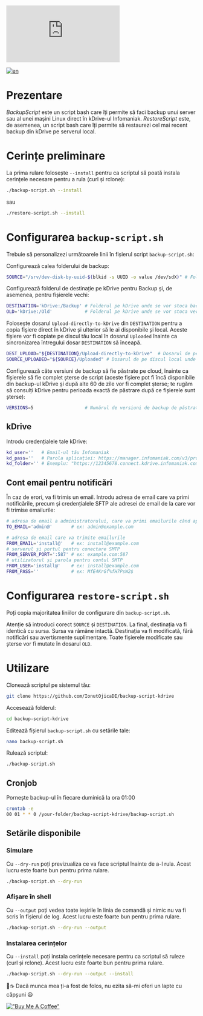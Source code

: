 
![Backup Script](https://send.papamica.fr/f.php?h=3Ms9ymej&p=1)

[![en](https://img.shields.io/badge/lang-en-red.svg)](https://github.com/IonutOjicaDE/backup-script-kdrive/blob/master/README.md)

# Prezentare
*BackupScript* este un script bash care îți permite să faci backup unui server sau al unei mașini Linux direct în kDrive-ul Infomaniak. *RestoreScript* este, de asemenea, un script bash care îți permite să restaurezi cel mai recent backup din kDrive pe serverul local.

# Cerințe preliminare
La prima rulare folosește `--install` pentru ca scriptul să poată instala cerințele necesare pentru a rula (curl și rclone):
```sh
./backup-script.sh --install
```
sau
```sh
./restore-script.sh --install
```

# Configurarea `backup-script.sh`
Trebuie să personalizezi următoarele linii în fișierul script `backup-script.sh`:

Configurează calea folderului de backup:
```sh
SOURCE="/srv/dev-disk-by-uuid-$(blkid -s UUID -o value /dev/sdX)" # Folderul sursă pentru backup // înlocuiește /dev/sdX cu identificatorul discului tău
```

Configurează folderul de destinație pe kDrive pentru Backup și, de asemenea, pentru fișierele vechi:
```sh
DESTINATION='kDrive:/Backup' # Folderul pe kDrive unde se vor stoca backup-urile
OLD='kDrive:/Old'            # Folderul pe kDrive unde se vor stoca versiunile vechi
```

Folosește dosarul `Upload-directly-to-kDrive` din `DESTINATION` pentru a copia fișiere direct în kDrive și ulterior să le ai disponibile și local. Aceste fișiere vor fi copiate pe discul tău local în dosarul `Uploaded` înainte ca sincronizarea întregului dosar `DESTINATION` să înceapă.
```sh
DEST_UPLOAD="${DESTINATION}/Upload-directly-to-kDrive"  # Dosarul de pe kDrive unde pot fi copiate fișiere direct și vor fi copiate pe discul local
SOURCE_UPLOADED="${SOURCE}/Uploaded" # Dosarul de pe discul local unde vor fi descărcate fișierele din dosarul Upload-directly-to-kDrive din kDrive
```

Configurează câte versiuni de backup să fie păstrate pe cloud, înainte ca fișierele să fie complet șterse de script (aceste fișiere pot fi încă disponibile din backup-ul kDrive și după alte 60 de zile vor fi complet șterse; te rugăm să consulți kDrive pentru perioada exactă de păstrare după ce fișierele sunt șterse):
```sh
VERSIONS=5                   # Numărul de versiuni de backup de păstrat pe cloud
```

## kDrive
Introdu credențialele tale kDrive:
```sh
kd_user=''   # Email-ul tău Infomaniak
kd_pass=''   # Parola aplicației: https://manager.infomaniak.com/v3/profile/application-password
kd_folder='' # Exemplu: "https://12345678.connect.kdrive.infomaniak.com" : https://www.infomaniak.com/en/support/faq/2409/connect-to-kdrive-via-webdav
```

## Cont email pentru notificări
În caz de erori, va fi trimis un email. Introdu adresa de email care va primi notificările, precum și credențialele SFTP ale adresei de email de la care vor fi trimise emailurile:
```sh
# adresa de email a administratorului, care va primi emailurile când apar erori
TO_EMAIL='admin@'       # ex: admin@example.com

# adresa de email care va trimite emailurile
FROM_EMAIL='install@'   # ex: install@example.com
# serverul și portul pentru conectare SMTP
FROM_SERVER_PORT=':587' # ex: example.com:587
# utilizatorul și parola pentru contul SMTP
FROM_USER='install@'    # ex: install@example.com
FROM_PASS=''            # ex: MfE4KrGf%fH7PsW2$
```

# Configurarea `restore-script.sh`
Poți copia majoritatea liniilor de configurare din `backup-script.sh`.

Atenție să introduci corect `SOURCE` și `DESTINATION`. La final, destinația va fi identică cu sursa. Sursa va rămâne intactă. Destinația va fi modificată, fără notificări sau avertismente suplimentare. Toate fișierele modificate sau șterse vor fi mutate în dosarul `OLD`.

# Utilizare
Clonează scriptul pe sistemul tău:
```sh
git clone https://github.com/IonutOjicaDE/backup-script-kdrive
```
Accesează folderul:
```sh
cd backup-script-kdrive
```
Editează fișierul `backup-script.sh` cu setările tale:
```sh
nano backup-script.sh
```
Rulează scriptul:
```sh
./backup-script.sh
```

## Cronjob
Pornește backup-ul în fiecare duminică la ora 01:00
```sh
crontab -e
00 01 * * 0 /your-folder/backup-script-kdrive/backup-script.sh
```

## Setările disponibile
### Simulare
Cu `--dry-run` poți previzualiza ce va face scriptul înainte de a-l rula. Acest lucru este foarte bun pentru prima rulare.
```sh
./backup-script.sh --dry-run
```
### Afișare în shell
Cu `--output` poți vedea toate ieșirile în linia de comandă și nimic nu va fi scris în fișierul de log. Acest lucru este foarte bun pentru prima rulare.
```sh
./backup-script.sh --dry-run --output
```
### Instalarea cerințelor
Cu `--install` poți instala cerințele necesare pentru ca scriptul să ruleze (curl și rclone). Acest lucru este foarte bun pentru prima rulare.
```sh
./backup-script.sh --dry-run --output --install
```

🍓☕ Dacă munca mea ți-a fost de folos, nu ezita să-mi oferi un lapte cu căpșuni 😃

[!["Buy Me A Coffee"](https://www.buymeacoffee.com/assets/img/custom_images/orange_img.png)](https://www.buymeacoffee.com/ionutojica)

